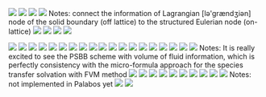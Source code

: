 ![](images/Summer%20School%202020-Boudary%20Conditions_2020-10-14-10-43-21.png)
![](images/Summer%20School%202020-Boudary%20Conditions_2020-10-14-10-43-39.png)
![](images/Summer%20School%202020-Boudary%20Conditions_2020-10-14-10-44-41.png)
![](images/Summer%20School%202020-Boudary%20Conditions_2020-10-14-10-46-08.png)
Notes: connect the information of Lagrangian [lə'grændʒiən] node of the solid boundary (off lattice) to the structured Eulerian node (on-lattice) 
![](images/Summer%20School%202020-Boudary%20Conditions_2020-10-14-10-47-27.png)
![](images/Summer%20School%202020-Boudary%20Conditions_2020-10-14-10-49-19.png)
![](images/Summer%20School%202020-Boudary%20Conditions_2020-10-14-13-00-13.png)
![](images/Summer%20School%202020-Boudary%20Conditions_2020-10-14-10-57-39.png)

![](images/Summer%20School%202020-Boudary%20Conditions_2020-10-14-10-59-23.png)
![](images/Summer%20School%202020-Boudary%20Conditions_2020-10-14-11-02-32.png)
![](images/Summer%20School%202020-Boudary%20Conditions_2020-10-14-11-07-16.png)
![](images/Summer%20School%202020-Boudary%20Conditions_2020-10-14-11-09-42.png)
![](images/Summer%20School%202020-Boudary%20Conditions_2020-10-14-11-42-21.png)
![](images/Summer%20School%202020-Boudary%20Conditions_2020-10-14-11-57-02.png)
![](images/Summer%20School%202020-Boudary%20Conditions_2020-10-14-12-16-52.png)
![](images/Summer%20School%202020-Boudary%20Conditions_2020-10-14-12-22-09.png)
![](images/Summer%20School%202020-Boudary%20Conditions_2020-10-14-12-28-37.png)
![](images/Summer%20School%202020-Boudary%20Conditions_2020-10-14-13-02-52.png)
![](images/Summer%20School%202020-Boudary%20Conditions_2020-10-14-12-53-29.png)
![](images/Summer%20School%202020-Boudary%20Conditions_2020-10-14-13-58-26.png)
![](images/Summer%20School%202020-Boudary%20Conditions_2020-10-14-14-04-37.png)
![](images/Summer%20School%202020-Boudary%20Conditions_2020-10-14-14-10-47.png)
![](images/Summer%20School%202020-Boudary%20Conditions_2020-10-14-14-12-31.png)
![](images/Summer%20School%202020-Boudary%20Conditions_2020-10-14-14-18-54.png)
![](images/Summer%20School%202020-Boudary%20Conditions_2020-10-14-14-26-13.png)
![](images/Summer%20School%202020-Boudary%20Conditions_2020-10-14-15-09-26.png)
![](images/Summer%20School%202020-Boudary%20Conditions_2020-10-14-15-12-11.png)
Notes: It is really excited to see the PSBB scheme with volume of fluid information, which is perfectly consistency with the micro-formula approach for the species transfer solvation with FVM method
![](images/Summer%20School%202020-Boudary%20Conditions_2020-10-14-15-21-48.png)
![](images/Summer%20School%202020-Boudary%20Conditions_2020-10-14-16-26-51.png)
![](images/Summer%20School%202020-Boudary%20Conditions_2020-10-14-16-30-55.png)
![](images/Summer%20School%202020-Boudary%20Conditions_2020-10-14-16-34-00.png)
![](images/Summer%20School%202020-Boudary%20Conditions_2020-10-14-16-43-20.png)
![](images/Summer%20School%202020-Boudary%20Conditions_2020-10-14-16-46-53.png)
![](images/Summer%20School%202020-Boudary%20Conditions_2020-10-14-16-55-18.png)
![](images/Summer%20School%202020-Boudary%20Conditions_2020-10-14-16-54-55.png)
![](images/Summer%20School%202020-Boudary%20Conditions_2020-10-14-16-58-19.png)
![](images/Summer%20School%202020-Boudary%20Conditions_2020-10-14-17-03-45.png)
Notes: not implemented in Palabos yet
![](images/Summer%20School%202020-Boudary%20Conditions_2020-10-14-17-16-35.png)
![](images/Summer%20School%202020-Boudary%20Conditions_2020-10-14-17-17-08.png)